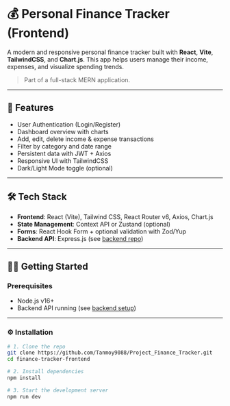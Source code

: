 # 💰 Personal Finance Tracker (Frontend)

A modern and responsive personal finance tracker built with **React**, **Vite**, **TailwindCSS**, and **Chart.js**. This app helps users manage their income, expenses, and visualize spending trends.

> Part of a full-stack MERN application.

---

## 🚀 Features

- User Authentication (Login/Register)
- Dashboard overview with charts
- Add, edit, delete income & expense transactions
- Filter by category and date range
- Persistent data with JWT + Axios
- Responsive UI with TailwindCSS
- Dark/Light Mode toggle (optional)

---

## 🛠️ Tech Stack

- **Frontend**: React (Vite), Tailwind CSS, React Router v6, Axios, Chart.js
- **State Management**: Context API or Zustand (optional)
- **Forms**: React Hook Form + optional validation with Zod/Yup
- **Backend API**: Express.js (see [backend repo](#backend-repo))

---

## 🧑‍💻 Getting Started

### Prerequisites

- Node.js v16+
- Backend API running (see [backend setup](#backend-setup))

---

### ⚙️ Installation

```bash
# 1. Clone the repo
git clone https://github.com/Tanmoy9088/Project_Finance_Tracker.git
cd finance-tracker-frontend

# 2. Install dependencies
npm install

# 3. Start the development server
npm run dev
```
